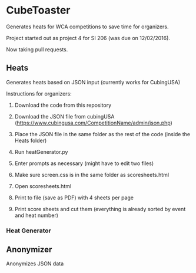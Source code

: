 # CubeToaster
Generates heats for WCA competitions to save time for organizers.

Project started out as project 4 for SI 206 (was due on 12/02/2016). 

Now taking pull requests.


## Heats
Generates heats based on JSON input (currently works for CubingUSA)

Instructions for organizers:

1. Download the code from this repository

2. Download the JSON file from cubingUSA (https://www.cubingusa.com/CompetitionName/admin/json.php)

3. Place the JSON file in the same folder as the rest of the code (inside the Heats folder)

4. Run heatGenerator.py

5. Enter prompts as necessary (might have to edit two files)

6. Make sure screen.css is in the same folder as scoresheets.html

7. Open scoresheets.html

8. Print to file (save as PDF) with 4 sheets per page

9. Print score sheets and cut them (everything is already sorted by event and heat number)


### Heat Generator


## Anonymizer
Anonymizes JSON data